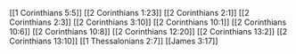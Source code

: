 [[1 Corinthians 5:5]]
[[2 Corinthians 1:23]]
[[2 Corinthians 2:1]]
[[2 Corinthians 2:3]]
[[2 Corinthians 3:10]]
[[2 Corinthians 10:1]]
[[2 Corinthians 10:6]]
[[2 Corinthians 10:8]]
[[2 Corinthians 12:20]]
[[2 Corinthians 13:2]]
[[2 Corinthians 13:10]]
[[1 Thessalonians 2:7]]
[[James 3:17]]
